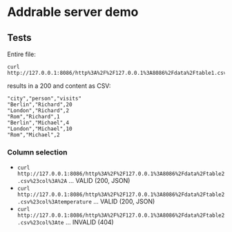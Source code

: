 # Addrable server demo

## Tests

Entire file:

    curl http://127.0.0.1:8086/http%3A%2F%2F127.0.0.1%3A8086%2Fdata%2Ftable1.csv

results in a 200 and content as CSV:
    
    "city","person","visits"
    "Berlin","Richard",20
    "London","Richard",2
    "Rom","Richard",1
    "Berlin","Michael",4
    "London","Michael",10
    "Rom","Michael",2

### Column selection

* `curl http://127.0.0.1:8086/http%3A%2F%2F127.0.0.1%3A8086%2Fdata%2Ftable2.csv%23col%3A%2A` ... VALID (200, JSON)
* `curl http://127.0.0.1:8086/http%3A%2F%2F127.0.0.1%3A8086%2Fdata%2Ftable2.csv%23col%3Atemperature` ... VALID (200, JSON)
* `curl http://127.0.0.1:8086/http%3A%2F%2F127.0.0.1%3A8086%2Fdata%2Ftable2.csv%23col%3Ate` ... INVALID (404)
